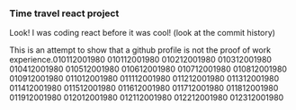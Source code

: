 ### Time travel react project

Look! I was coding react before it was cool! (look at the commit history)

This is an attempt to show that a github profile is not the proof of work experience.010112001980
010112001980
010212001980
010312001980
010412001980
010512001980
010612001980
010712001980
010812001980
010912001980
011012001980
011112001980
011212001980
011312001980
011412001980
011512001980
011612001980
011712001980
011812001980
011912001980
012012001980
012112001980
012212001980
012312001980

